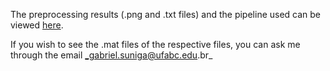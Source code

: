 The preprocessing results (.png and .txt files) and the pipeline used can be viewed [here]().

If you wish to see the .mat files of the respective files, you can ask me through the email _gabriel.suniga@ufabc.edu.br_


